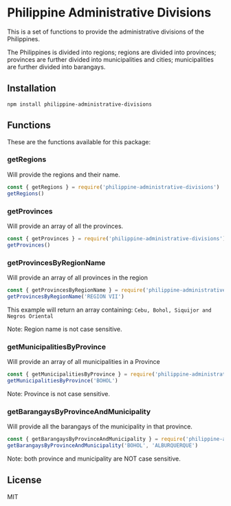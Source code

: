 # Philippine Administrative Divisions

This is a set of functions to provide the administrative divisions of the Philippines.

The Philippines is divided into regions; regions are divided into provinces; provinces are further divided into municipalities and cities; municipalities are further divided into barangays.

## Installation

`npm install philippine-administrative-divisions`

## Functions

These are the functions available for this package:

### getRegions

Will provide the regions and their name.

```javascript
const { getRegions } = require('philippine-administrative-divisions')
getRegions()
```

### getProvinces

Will provide an array of all the provinces.

```javascript
const { getProvinces } = require('philippine-administrative-divisions')
getProvinces()
```

### getProvincesByRegionName

Will provide an array of all provinces in the region

```javascript
const { getProvincesByRegionName } = require('philippine-administrative-divisions')
getProvincesByRegionName('REGION VII')
```

This example will return an array containing: `Cebu, Bohol, Siquijor and Negros Oriental`

Note: Region name is not case sensitive.

### getMunicipalitiesByProvince

Will provide an array of all municipalities in a Province

```javascript
const { getMunicipalitiesByProvince } = require('philippine-administrative-divisions')
getMunicipalitiesByProvince('BOHOL')
```

Note: Province is not case sensitive.

### getBarangaysByProvinceAndMunicipality

Will provide all the barangays of the municipality in that province.

```javascript
const { getBarangaysByProvinceAndMunicipality } = require('philippine-administrative-divisions')
getBarangaysByProvinceAndMunicipality('BOHOL', 'ALBURQUERQUE')
```

Note: both province and municipality are NOT case sensitive.

## License

MIT
